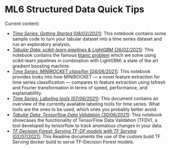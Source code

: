 # ML6 Structured Data Quick Tips

Current content:

- [_Time Series: Getting Started_ (08/02/2021)](2021_02_08_timeseries_getting_started):
This notebook contains some sample code to turn your tabular dataset into a time series dataset and run an exploratory analysis.
- [_Tabular Data: scikit-learn pipelines & LightGBM_ (26/02/2021)](2021_02_26_scikit_learn_pipelines):
This notebook contains the famous [titanic problem](https://www.kaggle.com/c/titanic) which we solve using scikit-learn pipelines in combination with LightGBM: a state of the art gradient boosting machine.
- [_Time Series: MINIROCKET classifier_ (04/06/2021)](2021_06_04_minirocket_timeseries_classification):
This notebook provides looks into how MINIROCKET — a novel feature extraction for time series classification — compares to feature extraction using tsfresh and Fourier transformation in terms of speed, performance, and explainabillity.
- [_Time Series: Labeling tools_ (07/06/2021)](2021_06_07_timeseries_labeling_tools):
This document contains an overview of the currently available labeling tools for time series. What tools are the ones to be used, which ones you probably better avoid.
- [_Tabular Data: Tensorflow Data Validation_ (30/06/2021)](2021_06_30_tensorflow_data_validation):
This notebook showcases the functionality of TensorFlow Data Validation (TFDV), a tool developed by tensorflow
to track anomalous changes in your data.
- [_TF Decision Forest: Serving TF-DF models with TF Serving_ (02/07/2021)](2021_07_02_TFDF_serving):
  This Readme documents the use of the custom build TF Serving docker build to serve TF-Decision Forest
  models.